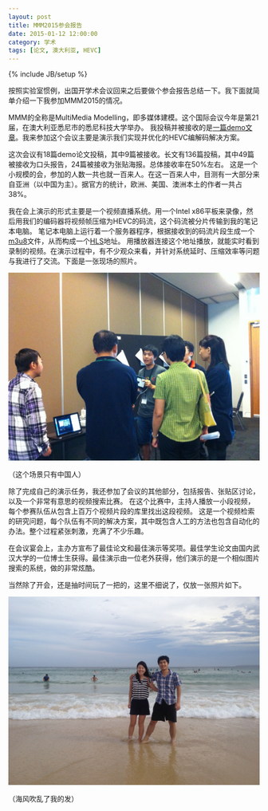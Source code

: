 ```yaml
---
layout: post
title: MMM2015参会报告
date: 2015-01-12 12:00:00
category: 学术
tags: [论文, 澳大利亚, HEVC]
---
```

{% include JB/setup %}

按照实验室惯例，出国开学术会议回来之后要做个参会报告总结一下。我下面就简单介绍一下我参加MMM2015的情况。

<!--more-->

MMM的全称是MultiMedia Modelling，即多媒体建模。这个国际会议今年是第21届，在澳大利亚悉尼市的悉尼科技大学举办。
我投稿并被接收的是[一篇demo文章](http://blog.shengbin.me/posts/demo-paper-accepted/)。我来参加这个会议主要是演示我们实现并优化的HEVC编解码解决方案。

这次会议有18篇demo论文投稿，其中9篇被接收。长文有136篇投稿，其中49篇被接收为口头报告，24篇被接收为张贴海报。总体接收率在50%左右。
这是一个小规模的会，参加的人数一共也就一百来人。在这一百来人中，目测有一大部分来自亚洲（以中国为主）。据官方的统计，欧洲、美国、澳洲本土的作者一共占38%。

我在会上演示的形式主要是一个视频直播系统。用一个Intel x86平板来录像，然后用我们的编码器将视频帧压缩为HEVC的码流，这个码流被分片传输到我的笔记本电脑。
笔记本电脑上运行着一个服务器程序，根据接收到的码流片段生成一个[m3u8](http://en.wikipedia.org/wiki/M3U)文件，从而构成一个[HLS](http://en.wikipedia.org/wiki/HTTP_Live_Streaming)地址。
用播放器连接这个地址播放，就能实时看到录制的视频。在演示过程中，有不少观众来看，并针对系统延时、压缩效率等问题与我进行了交流。下面是一张现场的照片。

![](/images/2015-01-12-mmm2015-demo.jpg)

（这个场景只有中国人）

除了完成自己的演示任务，我还参加了会议的其他部分，包括报告、张贴区讨论，以及一个非常有意思的视频搜索比赛。
在这个比赛中，主持人播放一小段视频，每个参赛队伍从包含上百万个视频片段的库里找出这段视频。
这是一个视频检索的研究问题，每个队伍有不同的解决方案，其中既包含人工的方法也包含自动化的办法。整个过程紧张刺激，充满了不少乐趣。

在会议宴会上，主办方宣布了最佳论文和最佳演示等奖项。最佳学生论文由国内武汉大学的一位博士生获得。最佳演示由一位老外获得，他们演示的是一个相似图片搜索的系统，做的非常炫酷。

当然除了开会，还是抽时间玩了一把的，这里不细说了，仅放一张照片如下。

![](/images/2015-01-12-sydney-bondi-beach.jpg)

（海风吹乱了我的发）
